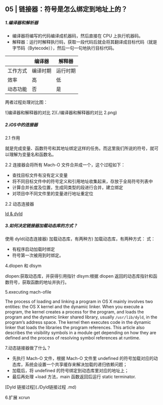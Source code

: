 ## 05 | 链接器：符号是怎么绑定到地址上的？

##### 1.编译器和解析器

+ 编译器将编写的代码编译成机器码，然后直接在 CPU 上执行机器码。
+ 解释器：运行时解释执行码，获取一段代码后就会将其翻译成目标代码（就是字节码（Bytecode）），然后一句一句地执行目标代码。

|          | 编译器   | 解释器   |
| :------- | -------- | -------- |
| 工作方式 | 编译时期 | 运行时期 |
| 效率     | 高       | 低       |
| 动态功能 | 否       | 是       |

两者过程处理对比图：

![编译器和解释器的对比 2](./编译器和解释器的对比 2.png)



##### 2.iOS中的连接器

2.1 作用

就是完成变量、函数符号和其地址绑定这样的任务。而这里我们所说的符号，就可以理解为变量名和函数名。

2.2 连接器会将所有 Mach-O 文件合并成一个，这个过程如下：

+ 查找目标文件有没有定义变量
+ 将不同目标文件中的符号定义和引用地址收集起来，存放于全局符号列表中
+ 计算合并长度及位置，生成同类型的段进行合并，建立绑定
+ 对项目中不同文件里的变量进行地址重定位

2.2 动态连接器

[ld & dyld](<https://stackoverflow.com/questions/29335332/does-os-x-have-two-linkers-one-static-and-one-dynamic>)

##### 3.如何决定链接器加载动态库的方式？

使用 dyld(动态连接器) 加载动态库，有两种方) 加载动态库，有两种方式：
式：

+ 有程序启动加载时绑定
+ 符号第一次被用到时绑定。

4.dlopen 和 dlsym

dlopen:获取动态库，并获得引用指针
dlsym:根据 dlopen 返回的动态库指针和函数符号，获取函数的地址并执行。

5.executing mach-ofile 

 The process of loading and linking a program in OS X mainly involves two entities: the OS X kernel and the dynamic linker. When you execute a program, the kernel creates a process for the program, and loads the program and the dynamic linker shared library, usually `/usr/lib/dyld`, in the program’s address space. The kernel then executes code in the dynamic linker that loads the libraries the program references. This article also describes the visibility symbols in a module get depending on how they are defined and the process of resolving symbol references at runtime.

7.动态链接器做了什么？

+ 先执行 Mach-O 文件，根据 Mach-O 文件里 undefined 的符号加载对应的动态库，系统会设置一个共享缓存来解决加载的递归依赖问题；
+ 加载后，将 undefined 的符号绑定到动态库里对应的地址上；
+ 最后再处理 +load 方法，main 函数返回后运行 static terminator.

[Dyld 链接过程](./Dyld链接过程 .md)

6.扩展
xcrun